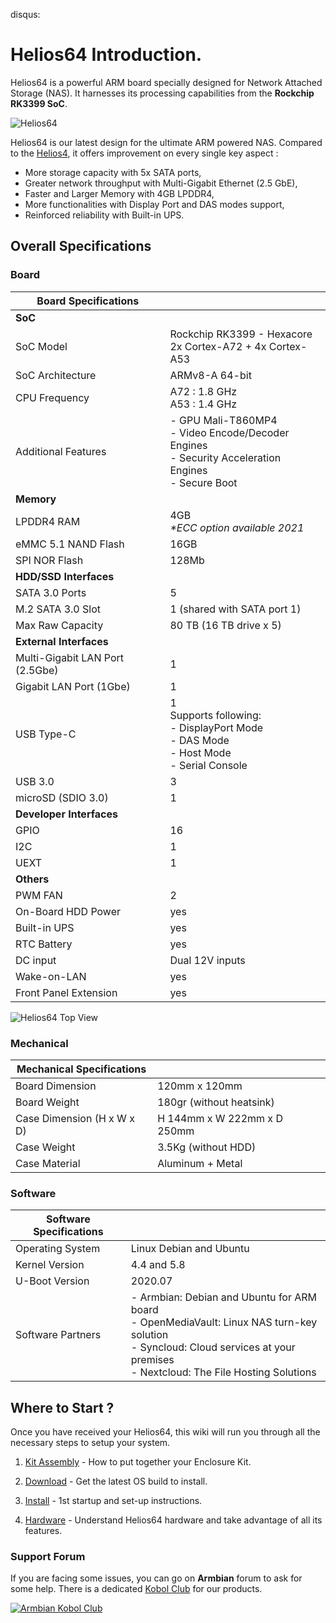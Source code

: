 disqus:

# Helios64 Introduction.

Helios64 is a powerful ARM board specially designed for Network Attached Storage (NAS). It harnesses its processing capabilities from the **Rockchip RK3399 SoC**.

![Helios64](/helios64/img/intro/helios64.png)

Helios64 is our latest design for the ultimate ARM powered NAS. Compared to the [Helios4](/helios4/intro/), it offers improvement on every single key aspect :

* More storage capacity with 5x SATA ports,
* Greater network throughput with Multi-Gigabit Ethernet (2.5 GbE),
* Faster and Larger Memory with 4GB LPDDR4,
* More functionalities with Display Port and DAS modes support,
* Reinforced reliability with Built-in UPS.

## Overall Specifications

### Board

|**Board Specifications**||
|------------|-----------|
|**SoC**||
|SoC Model|Rockchip RK3399 - Hexacore<br>2x Cortex-A72 + 4x Cortex-A53 |
|SoC Architecture|ARMv8-A 64-bit|
|CPU Frequency|A72 : 1.8 GHz<br> A53 : 1.4 GHz |
|Additional Features|- GPU Mali-T860MP4<br>- Video Encode/Decoder Engines<br>- Security Acceleration Engines<br>- Secure Boot|
|**Memory**||
|LPDDR4 RAM|4GB<br>_*ECC option available 2021_|
|eMMC 5.1 NAND Flash|16GB|
|SPI NOR Flash|128Mb|
|**HDD/SSD Interfaces**||
|SATA 3.0 Ports|5|
|M.2 SATA 3.0 Slot|1 (shared with SATA port 1)|
|Max Raw Capacity|80 TB (16 TB drive x 5)|
|**External Interfaces**||
|Multi-Gigabit LAN Port (2.5Gbe)|1|
|Gigabit LAN Port (1Gbe)|1|
|USB Type-C|1<br>Supports following:<br>- DisplayPort Mode<br>- DAS Mode<br>- Host Mode<br>- Serial Console
|USB 3.0|3|
|microSD (SDIO 3.0)|1|
|**Developer Interfaces**||
|GPIO|16|
|I2C|1|
|UEXT|1|
|**Others**||
|PWM FAN|2|
|On-Board HDD Power|yes|
|Built-in UPS|yes|
|RTC Battery|yes|
|DC input|Dual 12V inputs|
|Wake-on-LAN|yes|
|Front Panel Extension|yes|

![Helios64 Top View](/helios64/img/intro/helios64-top-view.jpg)

### Mechanical

|**Mechanical Specifications**||
|------------|-----------|
|Board Dimension|120mm x 120mm|
|Board Weight|180gr (without heatsink)|
|Case Dimension (H x W x D)|H 144mm x W 222mm x D 250mm|
|Case Weight|3.5Kg (without HDD)|
|Case Material|Aluminum + Metal|

### Software

|**Software Specifications**||
|------------|-----------|
|Operating System|Linux Debian and Ubuntu|
|Kernel Version|4.4 and 5.8
|U-Boot Version|2020.07
|Software Partners|- Armbian: Debian and Ubuntu for ARM board<br>- OpenMediaVault: Linux NAS turn-key solution<br>- Syncloud: Cloud services at your premises<br>- Nextcloud: The File Hosting Solutions|

## Where to Start ?

Once you have received your Helios64, this wiki will run you through all the necessary steps to setup your system.

1. [Kit Assembly](/helios64/kit/) - How to put together your Enclosure Kit.

2. [Download](/download/#helios64) - Get the latest OS build to install.

3. [Install](/helios64/install/preliminary/) - 1st startup and set-up instructions.

4. [Hardware](/helios64/hardware/) - Understand Helios64 hardware and take advantage of all its features.

### Support Forum

If you are facing some issues, you can go on **Armbian** forum to ask for some help. There is a dedicated [Kobol Club](https://forum.armbian.com/forum/51-helios64//) for our products.

[![Armbian Kobol Club](/helios64/img/intro/armbian_kobol_forum_club.jpg)](https://forum.armbian.com/forum/51-helios64/)
